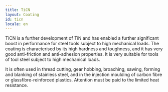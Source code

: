 ```yaml
---
title: TiCN
layout: Coating
id: ticn
locale: en
---
```

TiCN is a further development of TiN and has enabled a further significant boost in performance for steel tools subject to high mechanical loads. The coating is characterised by its high hardness and toughness, and it has very good anti-friction and anti-adhesion properties. It is very suitable for tools of tool steel subject to high mechanical loads.

It is often used in thread cutting, gear hobbing, broaching, sawing, forming and blanking of stainless steel, and in the injection moulding of carbon fibre or glassfibre-reinforced plastics. Attention must be paid to the limited heat resistance.
